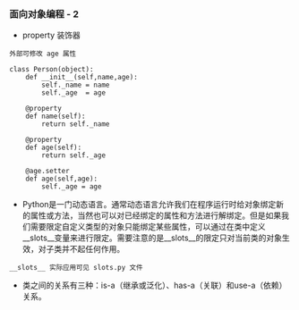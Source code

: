 ### 面向对象编程 - 2

* property 装饰器

```
外部可修改 age 属性

class Person(object):
    def __init__(self,name,age):
        self._name = name
        self._age  = age

    @property
    def name(self):
        return self._name

    @property
    def age(self):
        return self._age

    @age.setter
    def age(self,age):
        self._age = age

```

* Python是一门动态语言。通常动态语言允许我们在程序运行时给对象绑定新的属性或方法，当然也可以对已经绑定的属性和方法进行解绑定。但是如果我们需要限定自定义类型的对象只能绑定某些属性，可以通过在类中定义__slots__变量来进行限定。需要注意的是__slots__的限定只对当前类的对象生效，对子类并不起任何作用。

```
__slots__ 实际应用可见 slots.py 文件

```

* 类之间的关系有三种：is-a（继承或泛化）、has-a（关联）和use-a（依赖）关系。
